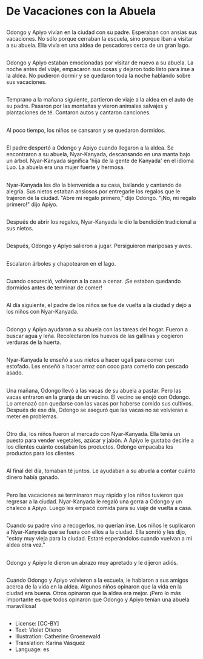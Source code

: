 # De Vacaciones con la Abuela

##
Odongo y Apiyo vivían en la ciudad con su padre. Esperaban con ansias sus vacaciones. No sólo porque cerraban la escuela, sino porque iban a visitar a su abuela. Ella vivía en una aldea de pescadores cerca de un gran lago.

##
Odongo y Apiyo estaban emocionadas por visitar de nuevo a su abuela. La noche antes del viaje, empacaron sus cosas y dejaron todo listo para irse a la aldea. No pudieron dormir y se quedaron toda la noche hablando sobre sus vacaciones.

##
Temprano a la mañana siguiente, partieron de viaje a la aldea en el auto de su padre. Pasaron por las montañas y vieron animales salvajes y plantaciones de té. Contaron autos y cantaron canciones.

##
Al poco tiempo, los niños se cansaron y se quedaron dormidos.

##
El padre despertó a Odongo y Apiyo cuando llegaron a la aldea. Se encontraron a su abuela, Nyar-Kanyada, descansando en una manta bajo un árbol. Nyar-Kanyada significa 'hija de la gente de Kanyada' en el idioma Luo. La abuela era una mujer fuerte y hermosa.

##
Nyar-Kanyada les dio la bienvenida a su casa, bailando y cantando de alegría. Sus nietos estaban ansiosos por entregarle los regalos que le trajeron de la ciudad. "Abre mi regalo primero," dijo Odongo. "¡No, mi regalo primero!" dijo Apiyo.

##
Después de abrir los regalos, Nyar-Kanyada le dio la bendición tradicional a sus nietos.

##
Después, Odongo y Apiyo salieron a jugar. Persiguieron mariposas y aves.

##
Escalaron árboles y chapotearon en el lago.

##
Cuando oscureció, volvieron a la casa a cenar. ¡Se estaban quedando dormidos antes de terminar de comer!

##
Al día siguiente, el padre de los niños se fue de vuelta a la ciudad y dejó a los niños con Nyar-Kanyada.

##
Odongo y Apiyo ayudaron a su abuela con las tareas del hogar. Fueron a buscar agua y leña. Recolectaron los huevos de las gallinas y cogieron verduras de la huerta.

##
Nyar-Kanyada le enseñó a sus nietos a hacer ugali para comer con estofado. Les enseñó a hacer arroz con coco para comerlo con pescado asado.

##
Una mañana, Odongo llevó a las vacas de su abuela a pastar. Pero las vacas entraron en la granja de un vecino. El vecino se enojó con Odongo. Lo amenazó con quedarse con las vacas por haberse comido sus cultivos. Después de ese día, Odongo se aseguró que las vacas no se volvieran a meter en problemas.

##
Otro día, los niños fueron al mercado con Nyar-Kanyada. Ella tenía un puesto para vender vegetales, azúcar y jabón. A Apiyo le gustaba decirle a los clientes cuánto costaban los productos. Odongo empacaba los productos para los clientes.

##
Al final del día, tomaban té juntos. Le ayudaban a su abuela a contar cuánto dinero había ganado.

##
Pero las vacaciones se terminaron muy rápido y los niños tuvieron que regresar a la ciudad. Nyar-Kanyada le regaló una gorra a Odongo y un chaleco a Apiyo. Luego les empacó comida para su viaje de vuelta a casa.

##
Cuando su padre vino a recogerlos, no querían irse. Los niños le suplicaron a Nyar-Kanyada que se fuera con ellos a la ciudad. Ella sonrió y les dijo, "estoy muy vieja para la ciudad. Estaré esperándolos cuando vuelvan a mi aldea otra vez."

##
Odongo y Apiyo le dieron un abrazo muy apretado y le dijeron adiós.

##
Cuando Odongo y Apiyo volvieron a la escuela, le hablaron a sus amigos acerca de la vida en la aldea. Algunos niños opinaron que la vida en la ciudad era buena. Otros opinaron que la aldea era mejor. ¡Pero lo más importante es que todos opinaron que Odongo y Apiyo tenían una abuela maravillosa!

##
* License: [CC-BY]
* Text: Violet Otieno
* Illustration: Catherine Groenewald
* Translation: Karina Vásquez
* Language: es
